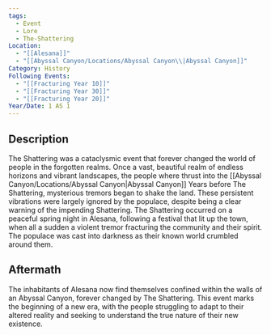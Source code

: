 ```yaml
---
tags:
  - Event
  - Lore
  - The-Shattering
Location:
  - "[[Alesana]]"
  - "[[Abyssal Canyon/Locations/Abyssal Canyon\\|Abyssal Canyon]]"
Category: History
Following Events:
  - "[[Fracturing Year 10]]"
  - "[[Fracturing Year 30]]"
  - "[[Fracturing Year 20]]"
Year/Date: 1 AS 1
---
```

## Description

The Shattering was a cataclysmic event that forever changed the world of people in the forgotten realms. Once a vast, beautiful realm of endless horizons and vibrant landscapes, the people where thrust into the [[Abyssal Canyon/Locations/Abyssal Canyon|Abyssal Canyon]] Years before The Shattering, mysterious tremors began to shake the land. These persistent vibrations were largely ignored by the populace, despite being a clear warning of the impending Shattering. The Shattering occurred on a peaceful spring night in Alesana, following a festival that lit up the town, when all a sudden a violent tremor fracturing the community and their spirit. The populace was cast into darkness as their known world crumbled around them.

## Aftermath

The inhabitants of Alesana now find themselves confined within the walls of an Abyssal Canyon, forever changed by The Shattering. This event marks the beginning of a new era, with the people struggling to adapt to their altered reality and seeking to understand the true nature of their new existence.